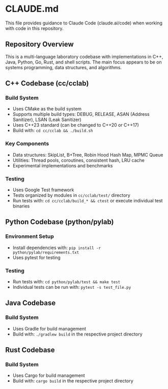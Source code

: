 # CLAUDE.md

This file provides guidance to Claude Code (claude.ai/code) when working with code in this repository.

## Repository Overview

This is a multi-language laboratory codebase with implementations in C++, Java, Python, Go, Rust, and shell scripts. The main focus appears to be on systems programming, data structures, and algorithms.

## C++ Codebase (cc/cclab)

### Build System
- Uses CMake as the build system
- Supports multiple build types: DEBUG, RELEASE, ASAN (Address Sanitizer), LSAN (Leak Sanitizer)
- Uses C++23 standard (can be changed to C++20 or C++17)
- Build with: `cd cc/cclab && ./build.sh`

### Key Components
- Data structures: SkipList, B+Tree, Robin Hood Hash Map, MPMC Queue
- Utilities: Thread pools, coroutines, consistent hash, LRU cache
- Experimental implementations and benchmarks

### Testing
- Uses Google Test framework
- Tests organized by modules in `cc/cclab/test/` directory
- Run tests with: `cd cc/cclab/build_* && ctest` or execute individual test binaries

## Python Codebase (python/pylab)

### Environment Setup
- Install dependencies with: `pip install -r python/pylab/requirements.txt`
- Uses pytest for testing

### Testing
- Run tests with: `cd python/pylab/test && make test`
- Individual tests can be run with: `pytest -s test_file.py`

## Java Codebase

### Build System
- Uses Gradle for build management
- Build with: `./gradlew build` in the respective project directory

## Rust Codebase

### Build System
- Uses Cargo for build management
- Build with: `cargo build` in the respective project directory